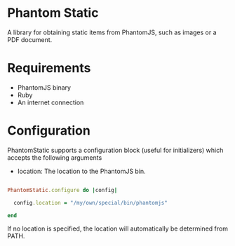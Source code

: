 # Phantom Static

A library for obtaining static items from PhantomJS, such as images or a PDF document.

# Requirements

* PhantomJS binary
* Ruby
* An internet connection

# Configuration

PhantomStatic supports a configuration block (useful for initializers) which accepts the following arguments

* location: The location to the PhantomJS bin.

```ruby

PhantomStatic.configure do |config|

  config.location = "/my/own/special/bin/phantomjs"

end
```

If no location is specified, the location will automatically be determined from PATH.